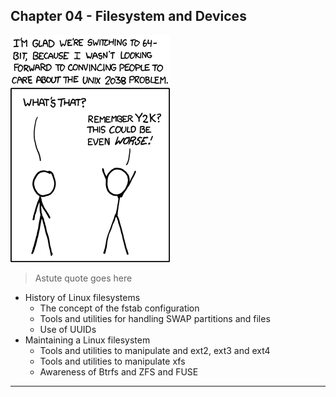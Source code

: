 ## Chapter 04 - Filesystem and Devices
![Understanding the Technology and Philosophy of Unix/Linux](../images/2038.png "Understanding the Technology and Philosophy of Unix/Linux")
> Astute quote goes here

  * History of Linux filesystems
    -  The concept of the fstab configuration
    -  Tools and utilities for handling SWAP partitions and files
    -  Use of UUIDs
  *	Maintaining a Linux filesystem
    -  Tools and utilities to manipulate and ext2, ext3 and ext4
    -  Tools and utilities to manipulate xfs
    -  Awareness of Btrfs and ZFS and FUSE

- - - 